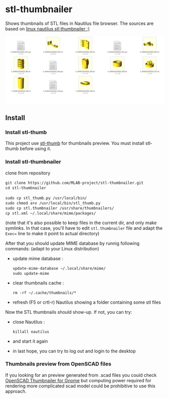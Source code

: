 # stl-thumbnailer
Shows thumbnails of STL files in Nautilus file browser. The sources are based on [linux nautilus stl thumbnailer :)](http://www.thingiverse.com/thing:258653)

![STL preview of folder](STL-thumbnailer_screenshot.png)

## Install

### Install stl-thumb

This project use [stl-thumb](https://github.com/unlimitedbacon/stl-thumb) for thumbnails preview. You must install stl-thumb before using it.

### Install stl-thumbnailer

clone from repository

    git clone https://github.com/MLAB-project/stl-thumbnailer.git
    cd stl-thumbnailer

    sudo cp stl_thumb.py /usr/local/bin/
    sudo chmod a+x /usr/local/bin/stl_thumb.py
    sudo cp stl.thumbnailer /usr/share/thumbnailers/
    cp stl.xml ~/.local/share/mime/packages/

(note that it's also possible to keep files in the current dir, and only make symlinks. In that case, you'll have to edit `stl.thumbnailer` file and adapt the `Exec=` line to make it point to actual directory)

After that you should update MIME database by runnig following commands:
(adapt to your Linux distribution)

  - update mime database :

        update-mime-database ~/.local/share/mime/
        sudo update-mime

  - clear thumbnails cache :

        rm -rf ~/.cache/thumbnails/*

  - refresh (F5 or crtl-r) Nautilus showing a folder containing some stl files

Now the STL thumbnails should show-up. If not, you can try:

  - close Nautilus :

        killall nautilus

  - and start it again
  - in last hope, you can try to log out and login to the desktop

### Thumbnails preview from OpenSCAD files

If you looking for an preview generated from .scad files you could check [OpenSCAD Thumbnailer for Gnome](http://srlm.io/2015/12/15/scad-thumbnailer/) but computing power required for rendering more complicated scad model could be prohibitive to use this approach.
